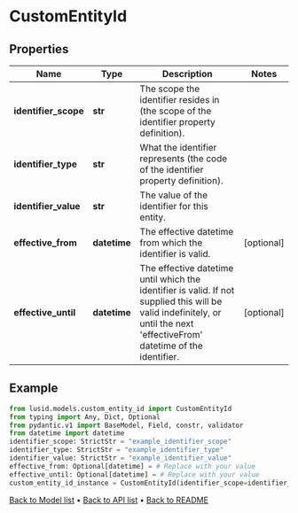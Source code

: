 # CustomEntityId

## Properties
Name | Type | Description | Notes
------------ | ------------- | ------------- | -------------
**identifier_scope** | **str** | The scope the identifier resides in (the scope of the identifier property definition). | 
**identifier_type** | **str** | What the identifier represents (the code of the identifier property definition). | 
**identifier_value** | **str** | The value of the identifier for this entity. | 
**effective_from** | **datetime** | The effective datetime from which the identifier is valid. | [optional] 
**effective_until** | **datetime** | The effective datetime until which the identifier is valid. If not supplied this will be valid indefinitely, or until the next &#39;effectiveFrom&#39; datetime of the identifier. | [optional] 
## Example

```python
from lusid.models.custom_entity_id import CustomEntityId
from typing import Any, Dict, Optional
from pydantic.v1 import BaseModel, Field, constr, validator
from datetime import datetime
identifier_scope: StrictStr = "example_identifier_scope"
identifier_type: StrictStr = "example_identifier_type"
identifier_value: StrictStr = "example_identifier_value"
effective_from: Optional[datetime] = # Replace with your value
effective_until: Optional[datetime] = # Replace with your value
custom_entity_id_instance = CustomEntityId(identifier_scope=identifier_scope, identifier_type=identifier_type, identifier_value=identifier_value, effective_from=effective_from, effective_until=effective_until)

```

[Back to Model list](../README.md#documentation-for-models) &#8226; [Back to API list](../README.md#documentation-for-api-endpoints) &#8226; [Back to README](../README.md)

